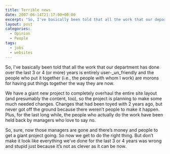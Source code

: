 ```yaml
---
title: Terrible news
date: 2007-06-14T21:17:00+00:00
excerpt: "So, I've basically been told that all the work that our department has done over the last 3 or 4 (or more) years is"
layout: post
categories:
  - Opinion
  - People
tags:
  - jobs
  - websites
---
```

So, I&#8217;ve basically been told that all the work that our department has done over the last 3 or 4 (or more) years is entirely user-_un_friendly and the people who put it together (i.e., the people with whom I work) are morons for having put things together the way they are now.

We have a giant new project to completely overhaul the entire site layout (and presumably the content, too), so the project is planning to make some much needed changes. Changes that had been toyed with 2 years ago, but never got off the ground because there weren&#8217;t people to make it happen. Plus, for the last long while, the people who actually do the work have been held back by managers who love to say no.

So, sure, now those managers are gone and there&#8217;s money and people to get a giant project going. So now we get to do the right thing. But don&#8217;t make it look like everything we&#8217;ve done for the last 3 or 4 years was wrong and stupid just because it&#8217;s not as clever as it can be now.